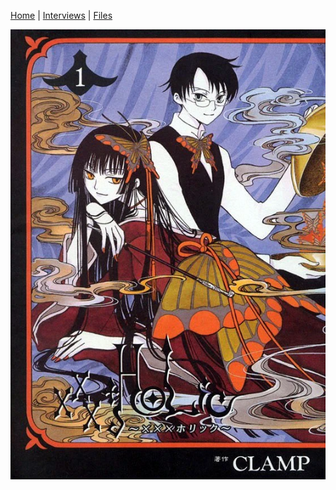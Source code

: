 [Home](/) | [Interviews](/tabs/interviews) | [Files](/tabs/files) 



![ALT TEXT](Holic_Volume_1.webp)
